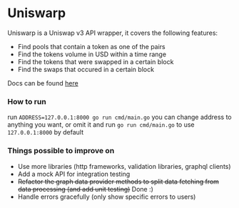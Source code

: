 # Uniswarp

Uniswarp is a Uniswap v3 API wrapper, it covers the following features:

- Find pools that contain a token as one of the pairs
- Find the tokens volume in USD within a time range
- Find the tokens that were swapped in a certain block
- Find the swaps that occured in a certain block

Docs can be found [here](https://documenter.getpostman.com/view/10201433/TzskFj51)

### How to run

run `ADDRESS=127.0.0.1:8000 go run cmd/main.go`
you can change address to anything you want, or omit it and run `go run cmd/main.go` to use `127.0.0.1:8000` by default

### Things possible to improve on

- Use more libraries (http frameworks, validation libraries, graphql clients)
- Add a mock API for integration testing
- ~~Refactor the graph data provider methods to split data fetching from data processing (and add unit testing)~~ Done :)
- Handle errors gracefully (only show specific errors to users)
